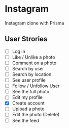 # Instagram

Instagram clone with Prisma

## User Strories

- [ ] Log in
- [ ] Like / Unlike a photo
- [ ] Comment on a photo
- [ ] Search by user
- [ ] Search by location
- [ ] See user profile
- [ ] Follow / Unfollow User
- [ ] See the full photo
- [ ] Edit my profile
- [x] Create account
- [ ] Upload a photo
- [ ] Edit the photo (Delete)
- [ ] See the feed
